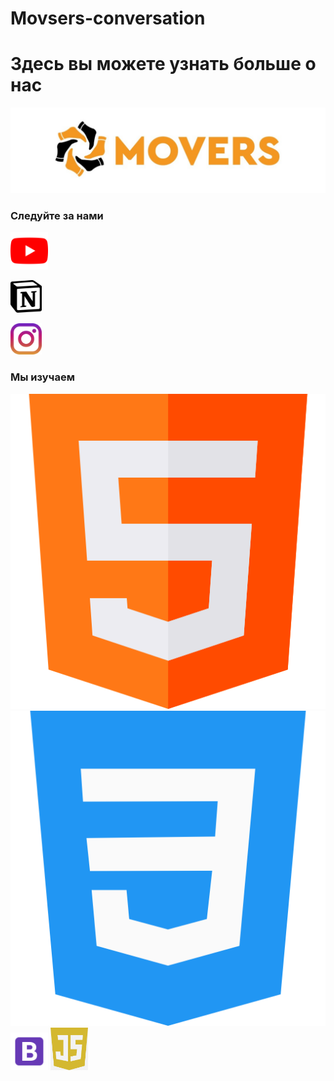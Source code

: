 
# Movsers-conversation
<link rel="stylesheet" href="style.css">
 <h1>Здесь вы можете узнать больше о нас</h1>
<img class="logo" src='img/logo.jpg' width=800px>
<h3>Следуйте за нами</h3>

<a href='https://www.youtube.com/channel/UCXwKhLg1Mi2-DbyORowljqw'> <img src='img/youtube.png' width=60px> </a>
<!-- <h3>В youtube мы выкладываем встречи команды и видео уроки</h3> -->
 <a href="https://www.notion.so/MOVERS-da3f54da80ee4df399ed9efe25a78f6b"><img src="img/notion.png" alt="" width=50px></a>
 <!-- <h3>В notion мы загружаем все задачи</h3> -->
<a href="https://www.instagram.com/movers.kk/"><img src="img/instagram.png" alt="" width="50px"></a>
<!-- <h3>В instagram вы можете посмотреть новости нашей команды</h3> -->

<h3>Мы изучаем</h3>
<img src='img/html.png'>
<img src='img/css-3.png'>
<img src='img/but.png' width=60px>
<img src='img/js.png' width=60px>

